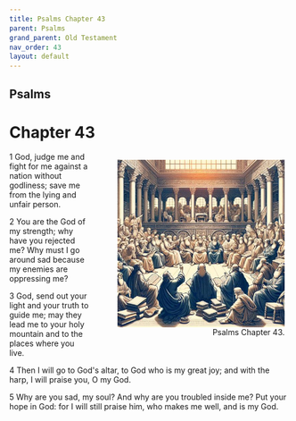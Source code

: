 ```yaml
---
title: Psalms Chapter 43
parent: Psalms
grand_parent: Old Testament
nav_order: 43
layout: default
---
```


## Psalms

# Chapter 43

<figure style="float: right; margin-right: 10px;">
    <img src="/assets/Image/Psalms/500/43.jpg" alt="Psalms Chapter 43" style="width: 300px; height: 300px; float: right;padding-left: 10px;"/>
    <figcaption style="clear: both;text-align: right;">Psalms Chapter 43.</figcaption>
</figure>
1 God, judge me and fight for me against a nation without godliness; save me from the lying and unfair person.

2 You are the God of my strength; why have you rejected me? Why must I go around sad because my enemies are oppressing me?

3 God, send out your light and your truth to guide me; may they lead me to your holy mountain and to the places where you live.

4 Then I will go to God's altar, to God who is my great joy; and with the harp, I will praise you, O my God.

5 Why are you sad, my soul? And why are you troubled inside me? Put your hope in God: for I will still praise him, who makes me well, and is my God.



